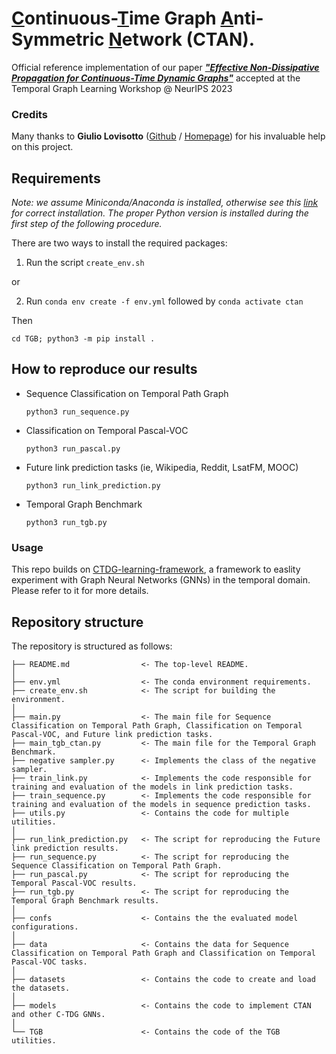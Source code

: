 # <ins>C</ins>ontinuous-<ins>T</ins>ime Graph <ins>A</ins>nti-Symmetric <ins>N</ins>etwork (CTAN).
Official reference implementation of our paper [___"Effective Non-Dissipative Propagation for Continuous-Time Dynamic Graphs"___](https://openreview.net/forum?id=zAHFC2LNEe) accepted at the Temporal Graph Learning Workshop @ NeurIPS 2023


### Credits
Many thanks to **Giulio Lovisotto** ([Github](https://github.com/giuliolovisotto) / [Homepage]( https://giuliolovisotto.github.io/)) for his invaluable help on this project.


## Requirements
_Note: we assume Miniconda/Anaconda is installed, otherwise see this [link](https://docs.conda.io/projects/conda/en/latest/user-guide/install/download.html) for correct installation. The proper Python version is installed during the first step of the following procedure._

There are two ways to install the required packages:
1. Run the script ```create_env.sh```

or

2. Run ``` conda env create -f env.yml ``` followed by  ``` conda activate ctan ```

Then

   ``` cd TGB; python3 -m pip install . ```

## How to reproduce our results
- Sequence Classification on Temporal Path Graph

    ``` python3 run_sequence.py ```

- Classification on Temporal Pascal-VOC

    ``` python3 run_pascal.py ```

- Future link prediction tasks (ie, Wikipedia, Reddit, LsatFM, MOOC)

    ``` python3 run_link_prediction.py ```

- Temporal Graph Benchmark

    ``` python3 run_tgb.py ```


### Usage
This repo builds on [CTDG-learning-framework](https://github.com/gravins/CTDG-learning-framework), a framework to easlity experiment with Graph Neural Networks (GNNs) in the temporal domain. Please refer to it for more details.

## Repository structure
The repository is structured as follows:

    ├── README.md                <- The top-level README.
    │
    ├── env.yml                  <- The conda environment requirements.
    ├── create_env.sh            <- The script for building the environment.
    │
    ├── main.py                  <- The main file for Sequence Classification on Temporal Path Graph, Classification on Temporal Pascal-VOC, and Future link prediction tasks.
    ├── main_tgb_ctan.py         <- The main file for the Temporal Graph Benchmark.
    ├── negative sampler.py      <- Implements the class of the negative sampler.
    ├── train_link.py            <- Implements the code responsible for training and evaluation of the models in link prediction tasks.
    ├── train_sequence.py        <- Implements the code responsible for training and evaluation of the models in sequence prediction tasks.
    ├── utils.py                 <- Contains the code for multiple utilities.
    │
    ├── run_link_prediction.py   <- The script for reproducing the Future link prediction results.
    ├── run_sequence.py          <- The script for reproducing the Sequence Classification on Temporal Path Graph.
    ├── run_pascal.py            <- The script for reproducing the Temporal Pascal-VOC results.
    ├── run_tgb.py               <- The script for reproducing the Temporal Graph Benchmark results.
    │
    ├── confs                    <- Contains the the evaluated model configurations.
    │      
    ├── data                     <- Contains the data for Sequence Classification on Temporal Path Graph and Classification on Temporal Pascal-VOC tasks.
    │      
    ├── datasets                 <- Contains the code to create and load the datasets.
    │      
    ├── models                   <- Contains the code to implement CTAN and other C-TDG GNNs.
    │      
    └── TGB                      <- Contains the code of the TGB utilities.



